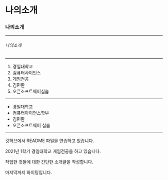 # 나의소개

### 나의소개
***
###### 나의소개
---
1. 경일대학교
2. 컴퓨터사이언스
3. 게임전공
4. 김민환
5. 오픈소프트웨어실습

 * * *
 
 + 경일대학교
 + 컴퓨터아이언스학부
 + 김민환
 + 오픈소프트웨어 실습


- - -

깃허브에서 README 파일을 연습하고 있습니다.

2021년 1학기 경일대학교 게임전공을 하고 있습니다.

작업한 것들에 대한 간단한 소개글을 작성합니다.

마지막까지 화이팅입니다.
